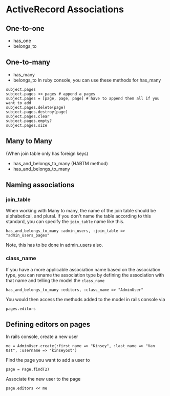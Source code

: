 # ActiveRecord Associations

## One-to-one
* has_one
* belongs_to

## One-to-many
* has_many
* belongs_to
In ruby console, you can use these methods for has_many
```
subject.pages
subject.pages << pages # append a pages
subject.pages = [page, page, page] # have to append them all if you want to add
subject.pages.delete(page)
subject.pages.destroy(page)
subject.pages.clear
subject.pages.empty?
subject.pages.size
```


## Many to Many
(When join table only has foreign keys)
* has_and_belongs_to_many (HABTM method)
* has_and_belongs_to_many


## Naming associations
### join_table
When working with Many to many, the name of the join table should be alphabetical, and plural.
If you don't name the table according to this standard, you can specify the `join_table` name like this.
```
has_and_belongs_to_many :admin_users, :join_table => "admin_users_pages"
```
Note, this has to be done in admin_users also.

### class_name
If you have a more applicable association name based on the association type, you can rename the association type by defining the association with that name and telling the model the `class_name`
```
has_and_belongs_to_many :editors, :class_name => "AdminUser"
```
You would then access the methods added to the model in rails console via
```
pages.editors
```

## Defining editors on pages
In rails console, create a new user
```
me = AdminUser.create(:first_name => "Kinsey", :last_name => "Van Ost", :username => "kinseyost")
```

Find the page you want to add a user to
```
page = Page.find(2)
```

Associate the new user to the page
```
page.editors << me
```
